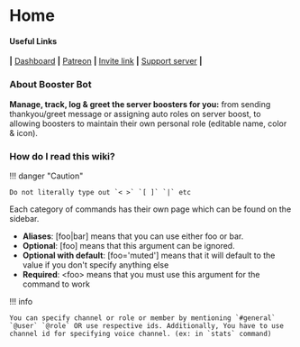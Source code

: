 # Home

#### Useful Links

**|** [Dashboard](https://dashboard.boosterbot.xyz/) **|** [Patreon](https://boosterbot.xyz/premium) **|** [Invite link](https://boosterbot.xyz/invite) **|** [Support server](https://boosterbot.xyz/support) **|**

### About Booster Bot

**Manage, track, log & greet the server boosters for you:**
from sending thankyou/greet message or assigning auto roles on server boost,
to allowing boosters to maintain their own personal role (editable name, color & icon).

### How do I read this wiki?

!!! danger "Caution"

    Do not literally type out `< >` `[ ]` `|` etc

Each category of commands has their own page which can be found on the sidebar.

-   **Aliases**: [foo|bar] means that you can use either foo or bar.
-   **Optional**: [foo] means that this argument can be ignored.
-   **Optional with default**: [foo='muted'] means that it will default to the value if you don't specify anything else
-   **Required**: <foo\> means that you must use this argument for the command to work
    <!-- "Many" is not being used right now.  -->
    <!-- - **Many**: <foos...> or [foos...] means that you can specify more than one -->

!!! info

    You can specify channel or role or member by mentioning `#general` `@user` `@role` OR use respective ids. Additionally, You have to use channel id for specifying voice channel. (ex: in `stats` command)
